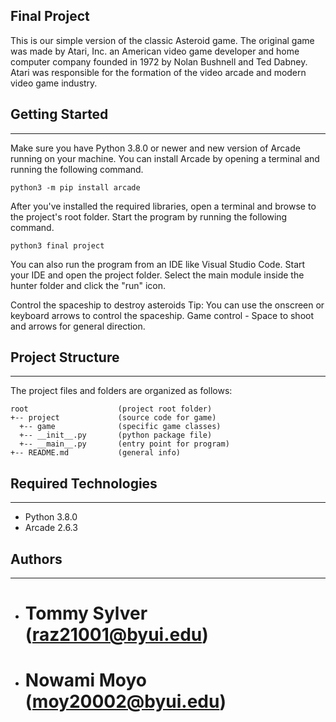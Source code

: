 ## Final Project
This is our simple version of the classic Asteroid game. The original game was made by Atari, Inc. an American video game developer and home computer company founded in 1972 by Nolan Bushnell and Ted Dabney. Atari was responsible for the formation of the video arcade and modern video game industry.

## Getting Started
---
Make sure you have Python 3.8.0 or newer and new version of Arcade running on your machine. You can install Arcade by opening a terminal 
and running the following command.
```
python3 -m pip install arcade
```
After you've installed the required libraries, open a terminal and browse to the 
project's root folder. Start the program by running the following command.
```
python3 final project
```
You can also run the program from an IDE like Visual Studio Code. Start your IDE 
and open the project folder. Select the main module inside the hunter folder and 
click the "run" icon.

Control the spaceship to destroy asteroids
Tip: You can use the onscreen or keyboard arrows to control the spaceship.
Game control - Space to shoot and arrows for general direction.

## Project Structure
---
The project files and folders are organized as follows:
```
root                    (project root folder)
+-- project             (source code for game)
  +-- game              (specific game classes)
  +-- __init__.py       (python package file)
  +-- __main__.py       (entry point for program)
+-- README.md           (general info)
```

## Required Technologies
---
* Python 3.8.0
* Arcade 2.6.3

## Authors
---
* # Tommy Sylver (raz21001@byui.edu)
* # Nowami Moyo (moy20002@byui.edu)

